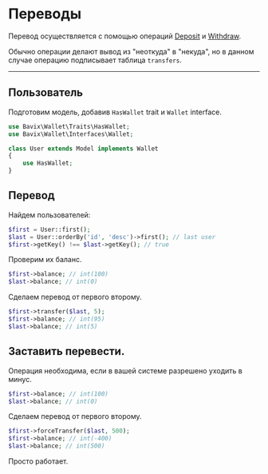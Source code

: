 # Переводы

Перевод осуществляется с помощью операций 
[Deposit](deposit) и 
[Withdraw](withdraw).

Обычно операции делают вывод из "неоткуда" в "некуда",
но в данном случае операцию подписывает таблица `transfers`.

---

## Пользователь

Подготовим модель, добавив `HasWallet` trait и `Wallet` interface.

```php
use Bavix\Wallet\Traits\HasWallet;
use Bavix\Wallet\Interfaces\Wallet;

class User extends Model implements Wallet
{
    use HasWallet;
}
```

## Перевод

Найдем пользователей:

```php
$first = User::first(); 
$last = User::orderBy('id', 'desc')->first(); // last user
$first->getKey() !== $last->getKey(); // true
```

Проверим их баланс.

```php
$first->balance; // int(100)
$last->balance; // int(0)
```

Сделаем перевод от первого второму.

```php
$first->transfer($last, 5); 
$first->balance; // int(95)
$last->balance; // int(5)
```

## Заставить перевести.

Операция необходима, если в вашей 
системе разрешено уходить в минус.

```php
$first->balance; // int(100)
$last->balance; // int(0)
```

Сделаем перевод от первого второму.

```php
$first->forceTransfer($last, 500); 
$first->balance; // int(-400)
$last->balance; // int(500)
```

Просто работает.
